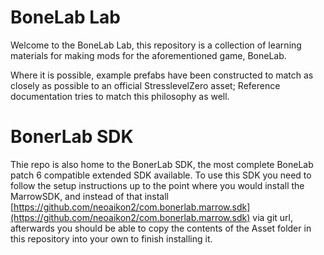 # BoneLab Lab
Welcome to the BoneLab Lab, this repository is a collection of learning materials for making mods for the aforementioned game, BoneLab.  
  
Where it is possible, example prefabs have been constructed to match as closely as possible to an official StresslevelZero asset; Reference documentation tries to match this philosophy as well.

# BonerLab SDK
Thie repo is also home to the BonerLab SDK, the most complete BoneLab patch 6 compatible extended SDK available. To use this SDK you need to follow the setup instructions up to the point where you would install the MarrowSDK, and instead of that install [https://github.com/neoaikon2/com.bonerlab.marrow.sdk](https://github.com/neoaikon2/com.bonerlab.marrow.sdk) via git url, afterwards you should be able to copy the contents of the Asset folder in this repository into your own to finish installing it.